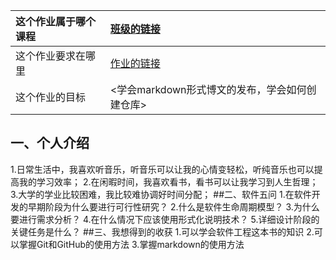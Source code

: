 | 这个作业属于哪个课程 | [班级的链接](https://edu.cnblogs.com/campus/gdgy/Class12Grade23ComputerScience?filter=homework) |
| :------------------- | :------------- |
| 这个作业要求在哪里   | [作业的链接](https://edu.cnblogs.com/campus/gdgy/Class12Grade23ComputerScience/homework/13469) |
| 这个作业的目标       | <学会markdown形式博文的发布，学会如何创建仓库> |

## 一、个人介绍
1.日常生活中，我喜欢听音乐，听音乐可以让我的心情变轻松，听纯音乐也可以提高我的学习效率；
2.在闲暇时间，我喜欢看书，看书可以让我学习到人生哲理；
3.大学的学业比较困难，我比较难协调好时间分配；
##二、软件五问
1.在软件开发的早期阶段为什么要进行可行性研究？
2.什么是软件生命周期模型？
3.为什么要进行需求分析？
4.在什么情况下应该使用形式化说明技术？
5.详细设计阶段的关键任务是什么？
##三、我想得到的收获
1.可以学会软件工程这本书的知识
2.可以掌握Git和GitHub的使用方法
3.掌握markdown的使用方法

